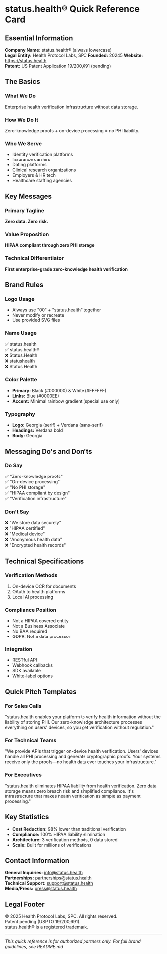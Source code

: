 # status.health® Quick Reference Card

## Essential Information

**Company Name:** status.health® (always lowercase)  
**Legal Entity:** Health Protocol Labs, SPC 
**Founded:** 20245 
**Website:** https://status.health  
**Patent:** US Patent Application 19/200,691 (pending)

## The Basics

### What We Do
Enterprise health verification infrastructure without data storage.

### How We Do It  
Zero-knowledge proofs + on-device processing = no PHI liability.

### Who We Serve
- Identity verification platforms
- Insurance carriers  
- Dating platforms
- Clinical research organizations
- Employers & HR tech
- Healthcare staffing agencies

## Key Messages

### Primary Tagline
**Zero data. Zero risk.**

### Value Proposition
**HIPAA compliant through zero PHI storage**

### Technical Differentiator  
**First enterprise-grade zero-knowledge health verification**

## Brand Rules

### Logo Usage
- Always use "00" + "status.health" together
- Never modify or recreate
- Use provided SVG files

### Name Usage
✅ status.health  
✅ status.health®  
❌ Status.Health  
❌ statushealth  
❌ Status Health

### Color Palette
- **Primary:** Black (#000000) & White (#FFFFFF)
- **Links:** Blue (#0000EE)
- **Accent:** Minimal rainbow gradient (special use only)

### Typography
- **Logo:** Georgia (serif) + Verdana (sans-serif)
- **Headings:** Verdana bold
- **Body:** Georgia

## Messaging Do's and Don'ts

### Do Say
✅ "Zero-knowledge proofs"  
✅ "On-device processing"  
✅ "No PHI storage"  
✅ "HIPAA compliant by design"  
✅ "Verification infrastructure"

### Don't Say
❌ "We store data securely"  
❌ "HIPAA certified"  
❌ "Medical device"  
❌ "Anonymous health data"  
❌ "Encrypted health records"

## Technical Specifications

### Verification Methods
1. On-device OCR for documents
2. OAuth to health platforms  
3. Local AI processing

### Compliance Position
- Not a HIPAA covered entity
- Not a Business Associate
- No BAA required
- GDPR: Not a data processor

### Integration
- RESTful API
- Webhook callbacks
- SDK available
- White-label options

## Quick Pitch Templates

### For Sales Calls
"status.health enables your platform to verify health information without the liability of storing PHI. Our zero-knowledge architecture processes everything on users' devices, so you get verification without regulation."

### For Technical Teams
"We provide APIs that trigger on-device health verification. Users' devices handle all PHI processing and generate cryptographic proofs. Your systems receive only the proofs—no health data ever touches your infrastructure."

### For Executives
"status.health eliminates HIPAA liability from health verification. Zero data storage means zero breach risk and simplified compliance. It's infrastructure that makes health verification as simple as payment processing."

## Key Statistics

- **Cost Reduction:** 98% lower than traditional verification
- **Compliance:** 100% HIPAA liability elimination  
- **Architecture:** 3 verification methods, 0 data stored
- **Scale:** Built for millions of verifications

## Contact Information

**General Inquiries:** info@status.health  
**Partnerships:** partnerships@status.health  
**Technical Support:** support@status.health  
**Media/Press:** press@status.health

## Legal Footer

© 2025 Health Protocol Labs, SPC. All rights reserved.  
Patent pending (USPTO 19/200,691).  
status.health® is a registered trademark.

---

*This quick reference is for authorized partners only. For full brand guidelines, see README.md*